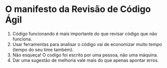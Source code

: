 # O manifesto da Revisão de Código Ágil

1. Código funcionando é mais importante do que revisar código que não funciona.
2. Usar ferramentas para analisar o código vai de economizar muito tempo (tempo do seu time também).
3. Não esqueça! O codigo foi escrito por uma pessoa, não uma máquina.
4. Dar uma sugestão de melhoria vale mais do que apenas apontar erros.
